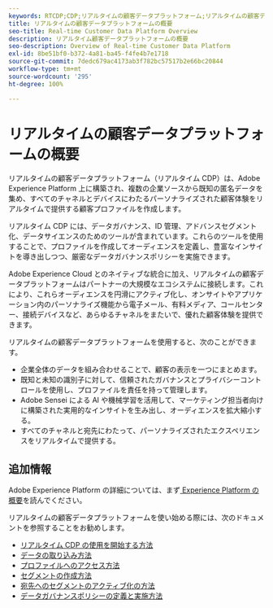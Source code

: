 ```yaml
---
keywords: RTCDP;CDP;リアルタイムの顧客データプラットフォーム;リアルタイムの顧客データプラットフォーム;リアルタイム cdp;cdp;顧客 AI
title: リアルタイムの顧客データプラットフォームの概要
seo-title: Real-time Customer Data Platform Overview
description: リアルタイム顧客データプラットフォームの概要
seo-description: Overview of Real-time Customer Data Platform
exl-id: 8be51bf0-b372-4a81-ba45-f4fe4b7e1718
source-git-commit: 7dedc679ac4173ab3f782bc57517b2e66bc20844
workflow-type: tm+mt
source-wordcount: '295'
ht-degree: 100%

---
```


# リアルタイムの顧客データプラットフォームの概要

リアルタイムの顧客データプラットフォーム（リアルタイム CDP）は、Adobe Experience Platform 上に構築され、複数の企業ソースから既知の匿名データを集め、すべてのチャネルとデバイスにわたるパーソナライズされた顧客体験をリアルタイムで提供する顧客プロファイルを作成します。

リアルタイム CDP には、データガバナンス、ID 管理、アドバンスセグメント化、データサイエンスのためのツールが含まれています。これらのツールを使用することで、プロファイルを作成してオーディエンスを定義し、豊富なインサイトを導き出しつつ、厳密なデータガバナンスポリシーを実施できます。

Adobe Experience Cloud とのネイティブな統合に加え、リアルタイムの顧客データプラットフォームはパートナーの大規模なエコシステムに接続します。これにより、これらオーディエンスを円滑にアクティブ化し、オンサイトやアプリケーション内のパーソナライズ機能から電子メール、有料メディア、コールセンター、接続デバイスなど、あらゆるチャネルをまたいで、優れた顧客体験を提供できます。

リアルタイムの顧客データプラットフォームを使用すると、次のことができます。

* 企業全体のデータを組み合わせることで、顧客の表示を一つにまとめます。
* 既知と未知の識別子に対して、信頼されたガバナンスとプライバシーコントロールを使用し、プロファイルを責任を持って管理します。
* Adobe Sensei による AI や機械学習を活用して、マーケティング担当者向けに構築された実用的なインサイトを生み出し、オーディエンスを拡大縮小する。
* すべてのチャネルと宛先にわたって、パーソナライズされたエクスペリエンスをリアルタイムで提供する。

## 追加情報

Adobe Experience Platform の詳細については、まず[ Experience Platform の概要](../landing/home.md)を読んでください。

リアルタイムの顧客データプラットフォームを使い始める際には、次のドキュメントを参照することをお勧めします。

* [リアルタイム CDP の使用を開始する方法 ](get-started.md)
* [データの取り込み方法](sources/sources-overview.md)
* [プロファイルへのアクセス方法](profile/profile-overview.md)
* [セグメントの作成方法](segmentation/segmentation-overview.md)
* [宛先へのセグメントのアクティブ化の方法](destinations/overview.md)
* [データガバナンスポリシーの定義と実施方法](privacy/data-governance-overview.md)
